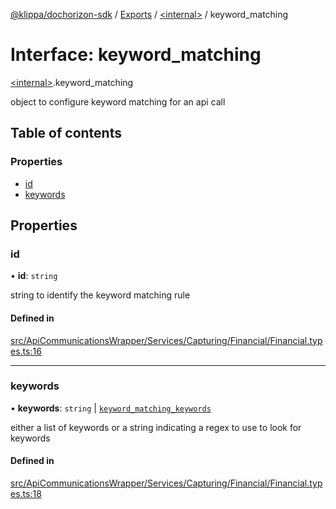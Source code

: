 [@klippa/dochorizon-sdk](../README.md) / [Exports](../modules.md) / [\<internal\>](../modules/internal_.md) / keyword\_matching

# Interface: keyword\_matching

[\<internal\>](../modules/internal_.md).keyword_matching

object to configure keyword matching for an api call

## Table of contents

### Properties

- [id](internal_.keyword_matching.md#id)
- [keywords](internal_.keyword_matching.md#keywords)

## Properties

### id

• **id**: `string`

string to identify the keyword matching rule

#### Defined in

[src/ApiCommunicationsWrapper/Services/Capturing/Financial/Financial.types.ts:16](https://github.com/klippa-app/js-dochorizon-sdk/blob/205a2fd/src/ApiCommunicationsWrapper/Services/Capturing/Financial/Financial.types.ts#L16)

___

### keywords

• **keywords**: `string` \| [`keyword_matching_keywords`](../modules/internal_.md#keyword_matching_keywords)

either a list of keywords or a string indicating a regex to use to look
for keywords

#### Defined in

[src/ApiCommunicationsWrapper/Services/Capturing/Financial/Financial.types.ts:18](https://github.com/klippa-app/js-dochorizon-sdk/blob/205a2fd/src/ApiCommunicationsWrapper/Services/Capturing/Financial/Financial.types.ts#L18)
